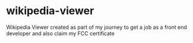 # wikipedia-viewer

Wikipedia Viewer created as part of my journey to get a job as a front end developer and also claim my FCC certificate
